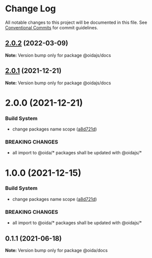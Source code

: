 # Change Log

All notable changes to this project will be documented in this file.
See [Conventional Commits](https://conventionalcommits.org) for commit guidelines.

## [2.0.2](https://gitlab.dev.eoss-cloud.it/frontend/oida/compare/@oidajs/docs@2.0.1...@oidajs/docs@2.0.2) (2022-03-09)

**Note:** Version bump only for package @oidajs/docs





## [2.0.1](https://gitlab.dev.eoss-cloud.it/frontend/oida/compare/@oidajs/docs@2.0.0...@oidajs/docs@2.0.1) (2021-12-21)

**Note:** Version bump only for package @oidajs/docs






# 2.0.0 (2021-12-21)


### Build System

* change packages name scope ([a8d721d](https://gitlab.dev.eoss-cloud.it/frontend/oida/commit/a8d721db395a8a9f9c52808c5318c392096cc2a3))


### BREAKING CHANGES

* all import to @oida/\* packages shall be updated with @oidajs/\*





# 1.0.0 (2021-12-15)


### Build System

* change packages name scope ([a8d721d](https://gitlab.dev.eoss-cloud.it/frontend/oida/commit/a8d721db395a8a9f9c52808c5318c392096cc2a3))


### BREAKING CHANGES

* all import to @oida/\* packages shall be updated with @oidajs/\*





## 0.1.1 (2021-06-18)

**Note:** Version bump only for package @oida/docs
